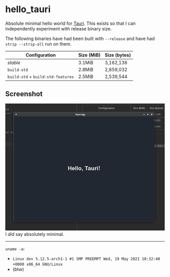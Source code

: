 # hello_tauri

Absolute minimal hello world for [Tauri](https://github.com/tauri-apps/tauri). This exists so that I can independently
experiment with release binary size.

The following binaries have had been built with `--release` and have had
`strip --strip-all` run on them.

| Configuration | Size (MiB) | Size (bytes) |
| ------------- | ---------- | ------------ |
| _stable_ | 3.1MiB | 3,162,136 |
| `build-std` | 2.8MiB | 2,859,032 |
| `build-std` + `build-std-features` | 2.5MiB | 2,539,544 |

## Screenshot

![screenshot](screen.png)
I _did_ say absolutely minimal.

---

`uname -a`:

* `Linux dev 5.12.5-arch1-1 #1 SMP PREEMPT Wed, 19 May 2021 10:32:40 +0000 x86_64 GNU/Linux`
* (btw)